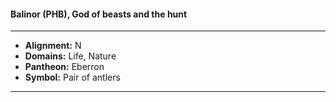 #### Balinor (PHB), God of beasts and the hunt
___

- **Alignment:** N
- **Domains:** Life, Nature
- **Pantheon:** Eberron
- **Symbol:** Pair of antlers
___
